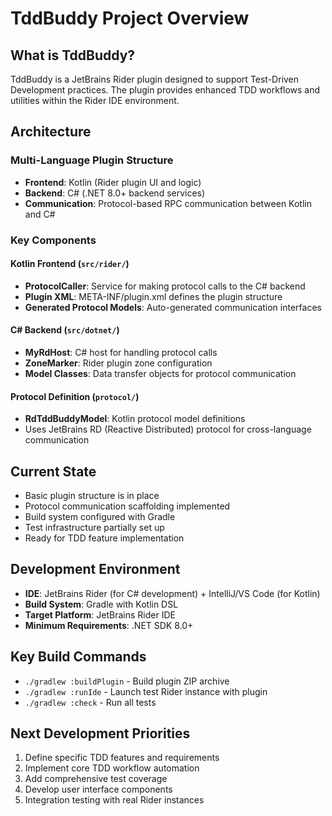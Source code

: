 # TddBuddy Project Overview

## What is TddBuddy?
TddBuddy is a JetBrains Rider plugin designed to support Test-Driven Development practices. The plugin provides enhanced TDD workflows and utilities within the Rider IDE environment.

## Architecture

### Multi-Language Plugin Structure
- **Frontend**: Kotlin (Rider plugin UI and logic)
- **Backend**: C# (.NET 8.0+ backend services)
- **Communication**: Protocol-based RPC communication between Kotlin and C#

### Key Components

#### Kotlin Frontend (`src/rider/`)
- **ProtocolCaller**: Service for making protocol calls to the C# backend
- **Plugin XML**: META-INF/plugin.xml defines the plugin structure
- **Generated Protocol Models**: Auto-generated communication interfaces

#### C# Backend (`src/dotnet/`)
- **MyRdHost**: C# host for handling protocol calls
- **ZoneMarker**: Rider plugin zone configuration
- **Model Classes**: Data transfer objects for protocol communication

#### Protocol Definition (`protocol/`)
- **RdTddBuddyModel**: Kotlin protocol model definitions
- Uses JetBrains RD (Reactive Distributed) protocol for cross-language communication

## Current State
- Basic plugin structure is in place
- Protocol communication scaffolding implemented
- Build system configured with Gradle
- Test infrastructure partially set up
- Ready for TDD feature implementation

## Development Environment
- **IDE**: JetBrains Rider (for C# development) + IntelliJ/VS Code (for Kotlin)
- **Build System**: Gradle with Kotlin DSL
- **Target Platform**: JetBrains Rider IDE
- **Minimum Requirements**: .NET SDK 8.0+

## Key Build Commands
- `./gradlew :buildPlugin` - Build plugin ZIP archive
- `./gradlew :runIde` - Launch test Rider instance with plugin
- `./gradlew :check` - Run all tests

## Next Development Priorities
1. Define specific TDD features and requirements
2. Implement core TDD workflow automation
3. Add comprehensive test coverage
4. Develop user interface components
5. Integration testing with real Rider instances
